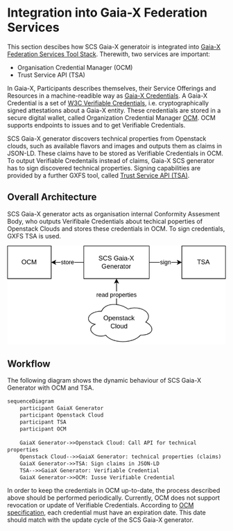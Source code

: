 # Integration into Gaia-X Federation Services

This section descibes how SCS Gaia-X generatoir is integrated into [Gaia-X Federation Services Tool Stack](https://www.gxfs.eu/specifications/). Therewith, two services are important:

- Organisation Credential Manager (OCM)
- Trust Service API (TSA)

In Gaia-X, Participants describes themselves, their Service Offerings and Resources in a machine-readible way as [Gaia-X Credentials](https://gitlab.com/gaia-x/glossary/-/blob/main/docs/Gaia-X_credentials.md). A Gaia-X Credential is a set of [W3C Verifiable Credentials](https://www.w3.org/TR/vc-data-model/), i.e. cryptographically signed attestations about a Gaia-X entity. These credentials are stored in a secure digital wallet, called Organization Credential Manager [OCM](https://www.gxfs.eu/organizational-credential-manager/). OCM supports endpoints to issues and to get Verifiable Credentials. 

SCS Gaia-X generator discovers technical properties from Openstack clouds, such as available flavors and images and outputs them as claims in JSON-LD. These claims have to be stored as Verifiable Credentials in OCM. To output Verifiable Credentails instead of claims, Gaia-X SCS generator has to sign discovered technical properties. Signing capabilities are provided by a further GXFS tool, called [Trust Service API (TSA)](https://www.gxfs.eu/trust-services-api/). 

## Overall Architecture
SCS Gaia-X generator acts as organisation internal Conformity Assesment Body, who outputs Verifibale Credentials about techical poperties of Openstack Clouds and stores these credentials in OCM. To sign credentials, GXFS TSA is used.

 ![xfsc-Architecture](figures/architecure-xfsc.png "Integration of SCS Gaia-X Generator into XFSC Landscape")

## Workflow
The following diagram shows the dynamic behaviour of SCS Gaia-X Generator with OCM and TSA. 

```mermaid
sequenceDiagram
    participant GaiaX Generator
    participant Openstack Cloud
    participant TSA
    participant OCM
    
    GaiaX Generator->>Openstack Cloud: Call API for technical properties
    Openstack Cloud-->>GaiaX Generator: technical properties (claims)
    GaiaX Generator->>TSA: Sign claims in JSON-LD
    TSA-->>GaiaX Generator: Verifiable Credential
    GaiaX Generator->>OCM: Iusse Verifiable Credential
```

In order to keep the credentials in OCM up-to-date, the process described above should be performed periodically. Currently, OCM does not support revocation or update of Verifiable Credentials. According to [OCM specification](https://www.gxfs.eu/download/1746/), each credential must have an expiration date. This date should match with the update cycle of the SCS Gaia-X generator.
